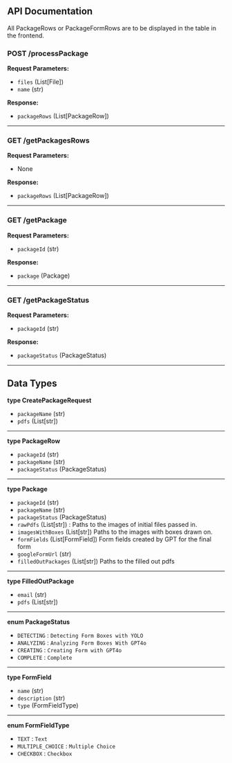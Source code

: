 ## API Documentation

All PackageRows or PackageFormRows are to be displayed in the table in the frontend.

### POST /processPackage
**Request Parameters:**
- `files` (List[File])
- `name` (str)

**Response:**
- `packageRows` (List[PackageRow])

---------------------------------------------------------------------------------------------

### GET /getPackagesRows
**Request Parameters:**
- None

**Response:**
- `packageRows` (List[PackageRow])

---------------------------------------------------------------------------------------------

### GET /getPackage
**Request Parameters:**
- `packageId` (str)

**Response:**
- `package` (Package)

---------------------------------------------------------------------------------------------

### GET /getPackageStatus
**Request Parameters:**
- `packageId` (str)

**Response:**
- `packageStatus` (PackageStatus)








---------------------------------------------------------------------------------------------

## Data Types

**type CreatePackageRequest**
- `packageName` (str)
- `pdfs` (List[str])

---------------------------------------------------------------------------------------------

**type PackageRow**
- `packageId` (str)
- `packageName` (str)
- `packageStatus` (PackageStatus)

---------------------------------------------------------------------------------------------

**type Package**
- `packageId` (str)
- `packageName` (str)
- `packageStatus` (PackageStatus)
- `rawPdfs` (List[str]) :               Paths to the images of initial files passed in.
- `imagesWithBoxes` (List[str])         Paths to the images with boxes drawn on.
- `formFields` (List[FormField])        Form fields created by GPT for the final form
- `googleFormUrl` (str)
- `filledOutPackages` (List[str])    Paths to the filled out pdfs

---------------------------------------------------------------------------------------------

**type FilledOutPackage**
- `email` (str)
- `pdfs` (List[str])

---------------------------------------------------------------------------------------------

**enum PackageStatus**
- `DETECTING` : `Detecting Form Boxes with YOLO`
- `ANALYZING` : `Analyzing Form Boxes With GPT4o`
- `CREATING` : `Creating Form with GPT4o`
- `COMPLETE` : `Complete`

---------------------------------------------------------------------------------------------

**type FormField**
- `name` (str)
- `description` (str)
- `type` (FormFieldType)

---------------------------------------------------------------------------------------------

**enum FormFieldType**
- `TEXT` : `Text`
- `MULTIPLE_CHOICE` : `Multiple Choice`
- `CHECKBOX` : `Checkbox`
